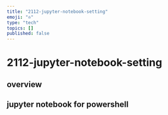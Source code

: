 ```yaml
---
title: "2112-jupyter-notebook-setting"
emoji: "♎"
type: "tech"
topics: []
published: false
---
```

# 2112-jupyter-notebook-setting

## overview

## jupyter notebook for powershell

